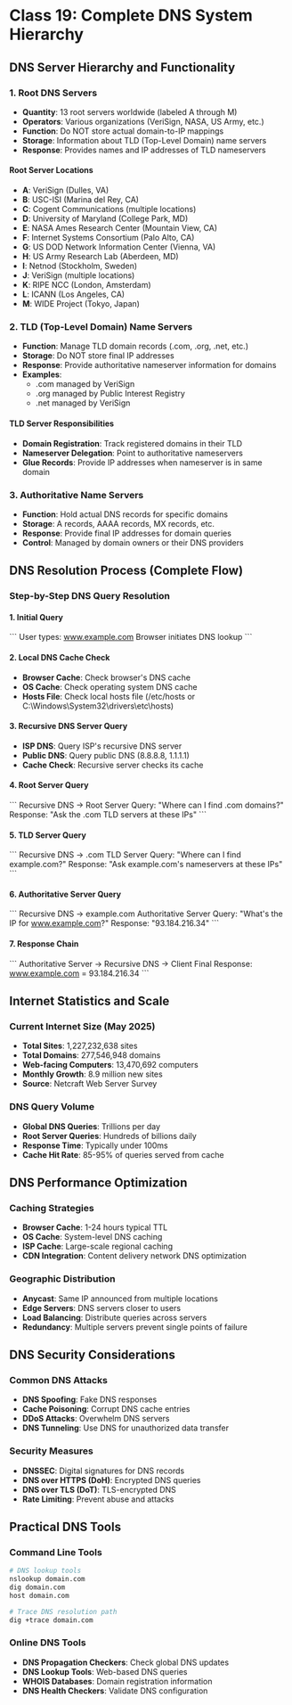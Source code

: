 # Class 19: Complete DNS System Hierarchy

## DNS Server Hierarchy and Functionality

### 1. Root DNS Servers

- **Quantity**: 13 root servers worldwide (labeled A through M)
- **Operators**: Various organizations (VeriSign, NASA, US Army, etc.)
- **Function**: Do NOT store actual domain-to-IP mappings
- **Storage**: Information about TLD (Top-Level Domain) name servers
- **Response**: Provides names and IP addresses of TLD nameservers

#### Root Server Locations

- **A**: VeriSign (Dulles, VA)
- **B**: USC-ISI (Marina del Rey, CA)
- **C**: Cogent Communications (multiple locations)
- **D**: University of Maryland (College Park, MD)
- **E**: NASA Ames Research Center (Mountain View, CA)
- **F**: Internet Systems Consortium (Palo Alto, CA)
- **G**: US DOD Network Information Center (Vienna, VA)
- **H**: US Army Research Lab (Aberdeen, MD)
- **I**: Netnod (Stockholm, Sweden)
- **J**: VeriSign (multiple locations)
- **K**: RIPE NCC (London, Amsterdam)
- **L**: ICANN (Los Angeles, CA)
- **M**: WIDE Project (Tokyo, Japan)

### 2. TLD (Top-Level Domain) Name Servers

- **Function**: Manage TLD domain records (.com, .org, .net, etc.)
- **Storage**: Do NOT store final IP addresses
- **Response**: Provide authoritative nameserver information for domains
- **Examples**:
  - .com managed by VeriSign
  - .org managed by Public Interest Registry
  - .net managed by VeriSign

#### TLD Server Responsibilities

- **Domain Registration**: Track registered domains in their TLD
- **Nameserver Delegation**: Point to authoritative nameservers
- **Glue Records**: Provide IP addresses when nameserver is in same domain

### 3. Authoritative Name Servers

- **Function**: Hold actual DNS records for specific domains
- **Storage**: A records, AAAA records, MX records, etc.
- **Response**: Provide final IP addresses for domain queries
- **Control**: Managed by domain owners or their DNS providers

## DNS Resolution Process (Complete Flow)

### Step-by-Step DNS Query Resolution

#### 1. Initial Query

\`\`\`
User types: www.example.com
Browser initiates DNS lookup
\`\`\`

#### 2. Local DNS Cache Check

- **Browser Cache**: Check browser's DNS cache
- **OS Cache**: Check operating system DNS cache
- **Hosts File**: Check local hosts file (/etc/hosts or C:\Windows\System32\drivers\etc\hosts)

#### 3. Recursive DNS Server Query

- **ISP DNS**: Query ISP's recursive DNS server
- **Public DNS**: Query public DNS (8.8.8.8, 1.1.1.1)
- **Cache Check**: Recursive server checks its cache

#### 4. Root Server Query

\`\`\`
Recursive DNS → Root Server
Query: "Where can I find .com domains?"
Response: "Ask the .com TLD servers at these IPs"
\`\`\`

#### 5. TLD Server Query

\`\`\`
Recursive DNS → .com TLD Server
Query: "Where can I find example.com?"
Response: "Ask example.com's nameservers at these IPs"
\`\`\`

#### 6. Authoritative Server Query

\`\`\`
Recursive DNS → example.com Authoritative Server
Query: "What's the IP for www.example.com?"
Response: "93.184.216.34"
\`\`\`

#### 7. Response Chain

\`\`\`
Authoritative Server → Recursive DNS → Client
Final Response: www.example.com = 93.184.216.34
\`\`\`

## Internet Statistics and Scale

### Current Internet Size (May 2025)

- **Total Sites**: 1,227,232,638 sites
- **Total Domains**: 277,546,948 domains
- **Web-facing Computers**: 13,470,692 computers
- **Monthly Growth**: 8.9 million new sites
- **Source**: Netcraft Web Server Survey

### DNS Query Volume

- **Global DNS Queries**: Trillions per day
- **Root Server Queries**: Hundreds of billions daily
- **Response Time**: Typically under 100ms
- **Cache Hit Rate**: 85-95% of queries served from cache

## DNS Performance Optimization

### Caching Strategies

- **Browser Cache**: 1-24 hours typical TTL
- **OS Cache**: System-level DNS caching
- **ISP Cache**: Large-scale regional caching
- **CDN Integration**: Content delivery network DNS optimization

### Geographic Distribution

- **Anycast**: Same IP announced from multiple locations
- **Edge Servers**: DNS servers closer to users
- **Load Balancing**: Distribute queries across servers
- **Redundancy**: Multiple servers prevent single points of failure

## DNS Security Considerations

### Common DNS Attacks

- **DNS Spoofing**: Fake DNS responses
- **Cache Poisoning**: Corrupt DNS cache entries
- **DDoS Attacks**: Overwhelm DNS servers
- **DNS Tunneling**: Use DNS for unauthorized data transfer

### Security Measures

- **DNSSEC**: Digital signatures for DNS records
- **DNS over HTTPS (DoH)**: Encrypted DNS queries
- **DNS over TLS (DoT)**: TLS-encrypted DNS
- **Rate Limiting**: Prevent abuse and attacks

## Practical DNS Tools

### Command Line Tools

```bash
# DNS lookup tools
nslookup domain.com
dig domain.com
host domain.com

# Trace DNS resolution path
dig +trace domain.com
```

### Online DNS Tools

- **DNS Propagation Checkers**: Check global DNS updates
- **DNS Lookup Tools**: Web-based DNS queries
- **WHOIS Databases**: Domain registration information
- **DNS Health Checkers**: Validate DNS configuration
